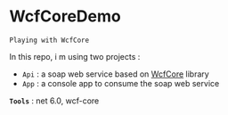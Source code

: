 # WcfCoreDemo
```
Playing with WcfCore
```

In this repo, i m using two projects :
- `Api` : a soap web service based on [WcfCore](https://github.com/CoreWCF/CoreWCF) library
- `App` : a console app to consume the soap web service 

**`Tools`** : net 6.0, wcf-core